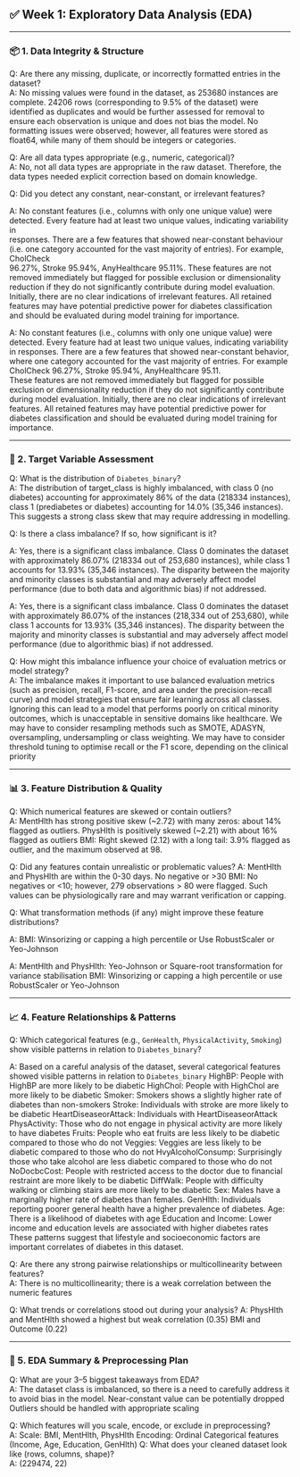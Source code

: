 ## ✅ Week 1: Exploratory Data Analysis (EDA)

---
### 📦 1. Data Integrity & Structure

Q: Are there any missing, duplicate, or incorrectly formatted entries in the dataset?  
A: No missing values were found in the dataset, as 253680 instances are complete.
   24206 rows (corresponding to 9.5% of the dataset) were identified as duplicates and would be further assessed for removal to ensure each observation is 
   unique and does not bias the model.
   No formatting issues were observed; however, all features were stored as float64, while many of them should be integers or categories.
    
Q: Are all data types appropriate (e.g., numeric, categorical)?  
A: No, not all data types are appropriate in the raw dataset. Therefore, the data types needed explicit correction based on domain knowledge.

Q: Did you detect any constant, near-constant, or irrelevant features?  

A: No constant features (i.e., columns with only one unique value) were detected. Every feature had at least two unique values, indicating variability in   
   responses.
   There are a few features that showed near-constant behaviour (i.e. one category accounted for the vast majority of entries). For example, CholCheck                       
   96.27%, Stroke 95.94%, AnyHealthcare 95.11%. These features are not removed immediately but flagged for possible exclusion or dimensionality reduction if 
   they do not significantly contribute during model evaluation.
   Initially, there are no clear indications of irrelevant features. All retained features may have potential predictive power for diabetes classification      
   and should be evaluated during model training for importance.

A: No constant features (i.e., columns with only one unique value) were detected. Every feature had at least two unique values, indicating variability     in responses.
   There are a few features that showed near-constant behavior, where one category accounted for the vast majority of entries. For example CholCheck                   96.27%, Stroke 95.94%, AnyHealthcare 95.11.      
These features are not removed immediately but flagged for possible exclusion or dimensionality reduction if they do not significantly contribute during model evaluation.
Initially, there are no clear indications of irrelevant features. All retained features may have potential predictive power for diabetes classification and should be evaluated during model training for importance.


---
### 🎯 2. Target Variable Assessment 

Q: What is the distribution of `Diabetes_binary`?  
A: The distribution of target_class is highly imbalanced, with class 0 (no diabetes) accounting for approximately 86% of the data (218334 instances), class 1 (prediabetes or diabetes) accounting for 14.0% (35,346 instances). This suggests a strong class skew that may require addressing in modelling.

Q: Is there a class imbalance? If so, how significant is it?  

A: Yes, there is a significant class imbalance. Class 0 dominates the dataset with approximately 86.07% (218334 out of 253,680 instances), while class 1 accounts for 13.93% (35,346 instances). The disparity between the majority and minority classes is substantial and may adversely affect model performance (due to both data and algorithmic bias) if not addressed.

A: Yes, there is a significant class imbalance. Class 0 dominates the dataset with approximately 86.07% of the instances (218,334 out of 253,680), while class 1 accounts for 13.93% (35,346 instances). The disparity between the majority and minority classes is substantial and may adversely affect model performance (due to algorithmic bias) if not addressed.


Q: How might this imbalance influence your choice of evaluation metrics or model strategy?  
A: The imbalance makes it important to use balanced evaluation metrics (such as precision, recall, F1-score, and area under the precision-recall curve) and model strategies that ensure fair learning across all classes. Ignoring this can lead to a model that performs poorly on critical minority outcomes, which is unacceptable in sensitive domains like healthcare.
We may have to consider resampling methods such as SMOTE, ADASYN, oversampling, undersampling or class weighting.
We may have to consider threshold tuning to optimise recall or the F1 score, depending on the clinical priority

---
### 📊 3. Feature Distribution & Quality

Q: Which numerical features are skewed or contain outliers?  
A:  MentHlth has strong positive skew (~2.72) with many zeros: about 14% flagged as outliers.
    PhysHlth is positively skewed (~2.21) with about 16% flagged as outliers
    BMI: Right skewed (2.12) with a long tail: 3.9% flagged as outlier, and the maximum observed at 98.
    
Q: Did any features contain unrealistic or problematic values?
A:  MentHlth and PhysHlth are within the 0-30 days. No negative or >30
    BMI: No negatives or <10; however, 279 observations > 80 were flagged. Such values can be physiologically rare and may warrant verification or capping.
    
Q: What transformation methods (if any) might improve these feature distributions?  

A:  BMI: Winsorizing or capping a high percentile or Use RobustScaler or Yeo-Johnson 

A:  MentHlth and PhysHlth: Yeo-Johnson or Square-root transformation for variance stabilisation
    BMI: Winsorizing or capping a high percentile or use RobustScaler or Yeo-Johnson 


---
### 📈 4. Feature Relationships & Patterns

Q: Which categorical features (e.g., `GenHealth`, `PhysicalActivity`, `Smoking`) show visible patterns in relation to `Diabetes_binary`?  

A: Based on a careful analysis of the dataset, several categorical features showed visible patterns in relation to `Diabetes_binary`
HighBP: People with HighBP are more likely to be diabetic
HighChol: People with HighChol are more likely to be diabetic
Smoker: Smokers shows a slightly higher rate of diabetes than non-smokers
Stroke: Individuals with stroke are more likely to be diabetic
HeartDiseaseorAttack: Individuals with HeartDiseaseorAttack
PhysActivity: Those who do not engage in physical activity are more likely to have diabetes
Fruits: People who eat fruits are less likely to be diabetic compared to those who do not
Veggies: Veggies are less likely to be diabetic compared to those who do not
HvyAlcoholConsump: Surprisingly those who take alcohol are less diabetic compared to those who do not
NoDocbcCost: People with restricted access to the doctor due to financial restraint are more likely to be diabetic
DiffWalk: People with difficulty walking or climbing stairs are more likely to be diabetic
Sex: Males have a marginally higher rate of diabetes than females.
GenHlth: Individuals reporting poorer general health have a higher prevalence of diabetes.
Age: There is a likelihood of diabetes with age
Education and Income: Lower income and education levels are associated with higher diabetes rates
These patterns suggest that lifestyle and socioeconomic factors are important correlates of diabetes in this dataset.


Q: Are there any strong pairwise relationships or multicollinearity between features?  
A:  There is no multicollinearity; there is a weak correlation between the numeric features

Q: What trends or correlations stood out during your analysis?
A:  PhysHlth and MentHlth showed a highest but weak correlation (0.35)
    BMI and Outcome (0.22)

---
### 🧰 5. EDA Summary & Preprocessing Plan

Q: What are your 3–5 biggest takeaways from EDA?  
A:  The dataset class is imbalanced, so there is a need to carefully address it to avoid bias in the model.
    Near-constant value can be potentially dropped
    Outliers should be handled with appropriate scaling

Q: Which features will you scale, encode, or exclude in preprocessing?  
A:  Scale: BMI, MentHlth, PhysHlth
Encoding: Ordinal Categorical features (Income, Age, Education, GenHlth)
Q: What does your cleaned dataset look like (rows, columns, shape)?  
A:  (229474, 22)

